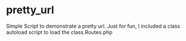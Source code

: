 # pretty_url
Simple Script to demonstrate a pretty url. Just for fun, I included a class autoload script to load the class.Routes.php
